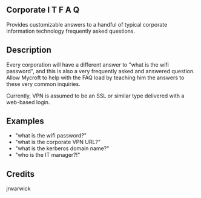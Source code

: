 ## Corporate I T F A Q
Provides customizable answers to a handful of typical corporate information technology frequently asked questions.

## Description
Every corporation will have a different answer to "what is the wifi password", and this is also a very frequently asked and answered question. Allow Mycroft to help with the FAQ load by teaching him the answers to these very common inquiries.

Currently, VPN is assumed to be an SSL or similar type delivered with a web-based login.

## Examples
 * "what is the wifi password?"
 * "what is the corporate VPN URL?"
 * "what is the kerberos domain name?"
 * "who is the IT manager?!"

## Credits
jrwarwick

